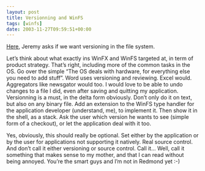 ```yaml
---
layout: post
title: Versionning and WinFS
tags: [winfs]
date: 2003-11-27T09:59:51+00:00
---
```


[Here](http://blogs.gotdotnet.com/jmazner/PermaLink.aspx/4959aaae-365d-4bc4-985c-057594b97d8c), Jeremy asks if we want versioning in the file system.

Let’s think about what exactly ins WinFX and WinFS targeted at, in term of product strategy. That’s right, including more of the common tasks in the OS. Go over the simple “The OS deals with hardware, for everything else you need to add stuff”. Word uses versioning and reviewing. Excel would. Aggregators like newsgator would too. I would love to be able to undo changes to a file I did, even after saving and quitting my application. Versionning is a must, in the delta form obviously. Don’t only do it on text, but also on any binary file. Add an extension to the WinFS type handler for the application developer (understand, me), to implement it. Then show it in the shell, as a stack. Ask the user which version he wants to see (simple form of a checkout), or let the application deal with it too.

Yes, obviously, this should really be optional. Set either by the application or by the user for applications not supporting it natively. Real source control. And don’t call it either versioning or source control. Call it… Well, call it something that makes sense to my mother, and that I can read without being annoyed. You’re the smart guys and I’m not in Redmond yet :-)
